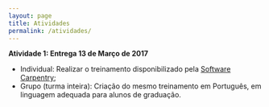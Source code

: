 ```yaml
---
layout: page
title: Atividades
permalink: /atividades/
---
```


**Atividade 1: Entrega 13 de Março de 2017**

- Individual: Realizar o treinamento disponibilizado pela [Software Carpentry](http://resbaz.github.io/r-intermediate-gapminder/);
- Grupo (turma inteira): Criação do mesmo treinamento em Português, em linguagem adequada para alunos de graduação.